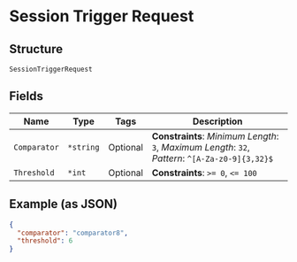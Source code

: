 
# Session Trigger Request

## Structure

`SessionTriggerRequest`

## Fields

| Name | Type | Tags | Description |
|  --- | --- | --- | --- |
| `Comparator` | `*string` | Optional | **Constraints**: *Minimum Length*: `3`, *Maximum Length*: `32`, *Pattern*: `^[A-Za-z0-9]{3,32}$` |
| `Threshold` | `*int` | Optional | **Constraints**: `>= 0`, `<= 100` |

## Example (as JSON)

```json
{
  "comparator": "comparator8",
  "threshold": 6
}
```

